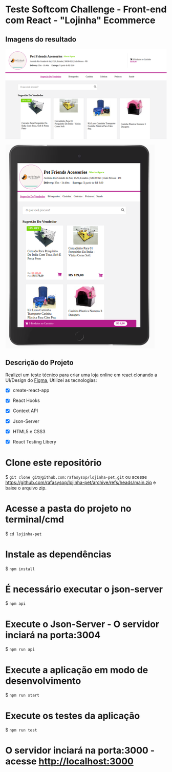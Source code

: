 # Teste Softcom Challenge - Front-end com React - "Lojinha" Ecommerce

## Imagens do resultado
![Lojinha](lojinha.png)

![Lojinha](lojinha-mobile.png)
## Descrição do Projeto

Realizei um teste técnico para criar uma loja online em react clonando a UI/Design do [Figma](https://www.figma.com/file/ebcFb6dxwj4JkN7vENzgeQ/Desafio-UX?node-id=3579%3A312), Utilizei as tecnologias:

 - [x] create-react-app
 - [x] React Hooks
 - [x] Context API
 - [X] Json-Server
 - [x] HTML5 e CSS3
 - [x] React Testing Libery


# Clone este repositório
$ `git clone git@github.com:rafasysop/lojinha-pet.git`
ou acesse <https://github.com/rafasysop/lojinha-pet/archive/refs/heads/main.zip> e baixe o arquivo zip.

# Acesse a pasta do projeto no terminal/cmd
$ `cd lojinha-pet`

# Instale as dependências
$ `npm install`

# É necessário executar o json-server
$ `npm api`


# Execute o Json-Server - O servidor inciará na porta:3004
$ `npm run api`

# Execute a aplicação em modo de desenvolvimento
$ `npm run start`

# Execute os testes da aplicação
$ `npm run test`

# O servidor inciará na porta:3000 - acesse <http://localhost:3000>
